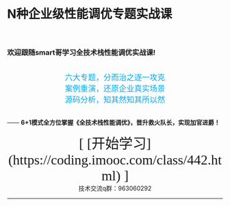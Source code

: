 # N种企业级性能调优专题实战课

<br>

### 欢迎跟随smart哥学习全技术栈性能调优实战课!

<br>

<center><font Size=4 color=#00aaee face="微软雅黑">六大专题，分而治之逐一攻克</font></center>

<center><font Size=4 color=#00aaee face="微软雅黑">案例重演，还原企业真实场景</font></center>

<center><font Size=4 color=#00aaee face="微软雅黑">源码分析，知其然知其所以然</font></center>

<br>

—— **6+1模式全方位掌握《全技术栈性能调优》，晋升救火队长，实现加官进爵！**  

<center><font Size=6 face="微软雅黑">[ [开始学习](https://coding.imooc.com/class/442.html) ]</font><br>技术交流q群：963060292</center>

<hr />
